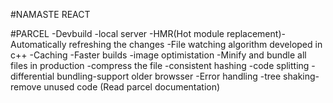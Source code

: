 #NAMASTE REACT

#PARCEL
-Devbuild
-local server
-HMR(Hot module replacement)-Automatically refreshing the changes
-File watching algorithm developed in c++
-Caching -Faster builds
-image optimistation
-Minify and bundle all files in production
-compress the file
-consistent hashing
-code splitting
-differential bundling-support older browsser
-Error handling
-tree shaking-remove unused code
(Read parcel documentation)